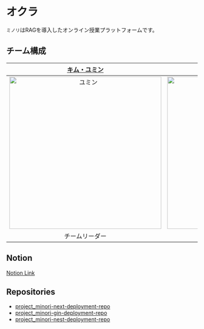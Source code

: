 # オクラ

`ミノリ`はRAGを導入したオンライン授業プラットフォームです。 <br/>

## チーム構成

|                                         [キム・ユミン](https://github.com/yuminn-k)                                          |                                         [パク・ジョンミン](https://github.com/dorimu0)                                          |                                         [ソク・ジンソク](https://github.com/Lainari)                                          |                                         [カン・ジュウォン](https://github.com/Z00One)                                    |                                         [キム・ボムチャン](https://github.com/Regulus0811)                                          
| :--------------------------------------------------------------------------------------: | :--------------------------------------------------------------------------------------: | :--------------------------------------------------------------------------------------: | :-------------------------------------------------------------------------------------: | :-------------------------------------------------------------------------------------: |
| <img src="https://avatars.githubusercontent.com/u/55650732?v=4" width=400px alt="ユミン"/> | <img src="https://avatars.githubusercontent.com/u/121004915?v=4" width=400px alt="ジョンミン"/> | <img src="https://avatars.githubusercontent.com/u/108247620?v=4" width=400px alt="ジンソク"/> | <img src="https://avatars.githubusercontent.com/u/102473964?v=4" width=400px alt="ジュウォン"/> | <img src="https://avatars.githubusercontent.com/u/121006576?v=4" width=400px alt="ボクチャン"> | 
|                       チームリーダー                        |                            フロントエンド                            |                            フロントエンド                            |                          バックエンド                            |                            フルスタック                            


## Notion

[Notion Link](https://yuminn-k.notion.site/Notion-25484dca19294ff8ba2ffc24e5548e8c?pvs=4)

## Repositories
* [project_minori-next-deployment-repo](https://github.com/YJU-OKURA/project_minori-next-deployment-repo)
* [project_minori-gin-deployment-repo](https://github.com/YJU-OKURA/project_minori-gin-deployment-repo)
* [project_minori-nest-deployment-repo](https://github.com/YJU-OKURA/project_minori-nest-deployment-repo)
